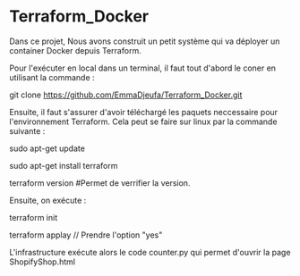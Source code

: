 # Terraform_Docker
Dans ce projet, Nous avons construit un petit système qui va déployer un container Docker depuis Terraform.

Pour l'exécuter en local dans un terminal, il faut tout d'abord le coner en utilisant la commande :

git clone https://github.com/EmmaDjeufa/Terraform_Docker.git

Ensuite, il faut s'assurer d'avoir téléchargé les paquets neccessaire pour l'environnement Terraform. Cela peut se faire sur linux par la commande suivante : 

sudo apt-get update

sudo apt-get install terraform

terraform version  #Permet de verrifier la version.

Ensuite, on exécute :

terraform init

terraform applay  // Prendre l'option "yes"

L'infrastructure exécute alors le code counter.py qui permet d'ouvrir la page ShopifyShop.html



